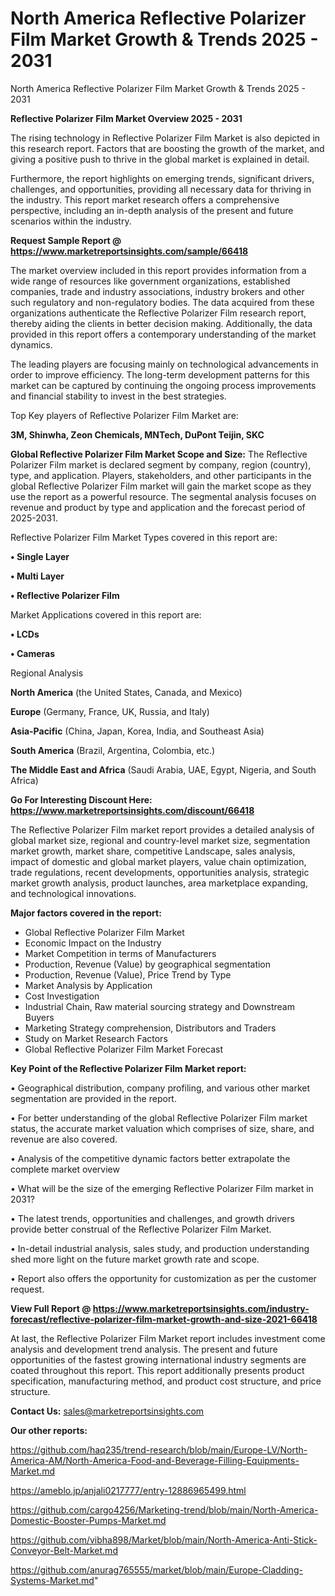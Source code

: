 # North America Reflective Polarizer Film Market Growth & Trends 2025 - 2031
North America Reflective Polarizer Film Market Growth & Trends 2025 - 2031

<Strong> Reflective Polarizer Film Market Overview 2025 - 2031</strong>

The rising technology in Reflective Polarizer Film Market is also depicted in this research report. Factors that are boosting the growth of the market, and giving a positive push to thrive in the global market is explained in detail.

Furthermore, the report highlights on emerging trends, significant drivers, challenges, and opportunities, providing all necessary data for thriving in the industry. This report market research offers a comprehensive perspective, including an in-depth analysis of the present and future scenarios within the industry.

<strong>Request Sample Report @ <a href=https://www.marketreportsinsights.com/sample/66418>https://www.marketreportsinsights.com/sample/66418</a></strong>

The market overview included in this report provides information from a wide range of resources like government organizations, established companies, trade and industry associations, industry brokers and other such regulatory and non-regulatory bodies. The data acquired from these organizations authenticate the Reflective Polarizer Film research report, thereby aiding the clients in better decision making. Additionally, the data provided in this report offers a contemporary understanding of the market dynamics.

The leading players are focusing mainly on technological advancements in order to improve efficiency. The long-term development patterns for this market can be captured by continuing the ongoing process improvements and financial stability to invest in the best strategies.

Top Key players of Reflective Polarizer Film Market are:

<strong>3M, Shinwha, Zeon Chemicals, MNTech, DuPont Teijin, SKC</strong>

<strong><b>Global Reflective Polarizer Film Market Scope and Size:</b></strong>
The Reflective Polarizer Film market is declared segment by company, region (country), type, and application. Players, stakeholders, and other participants in the global Reflective Polarizer Film market will gain the market scope as they use the report as a powerful resource. The segmental analysis focuses on revenue and product by type and application and the forecast period of 2025-2031.

Reflective Polarizer Film Market Types covered in this report are:

<strong>• Single Layer

• Multi Layer

• Reflective Polarizer Film</strong>

Market Applications covered in this report are:

<strong>• LCDs

• Cameras</strong> 

Regional Analysis

<strong>North America</strong> (the United States, Canada, and Mexico)

<strong>Europe</strong> (Germany, France, UK, Russia, and Italy)

<strong>Asia-Pacific</strong> (China, Japan, Korea, India, and Southeast Asia)

<strong>South America</strong> (Brazil, Argentina, Colombia, etc.)

<strong>The Middle East and Africa</strong> (Saudi Arabia, UAE, Egypt, Nigeria, and South Africa)

<strong>Go For Interesting Discount Here: <a href=https://www.marketreportsinsights.com/discount/66418>https://www.marketreportsinsights.com/discount/66418</a></strong>

The Reflective Polarizer Film market report provides a detailed analysis of global market size, regional and country-level market size, segmentation market growth, market share, competitive Landscape, sales analysis, impact of domestic and global market players, value chain optimization, trade regulations, recent developments, opportunities analysis, strategic market growth analysis, product launches, area marketplace expanding, and technological innovations.

<strong><b>Major factors covered in the report:</b></strong>
<ul>
  <li>Global Reflective Polarizer Film Market </li>
  <li>Economic Impact on the Industry</li>
  <li>Market Competition in terms of Manufacturers</li>
  <li>Production, Revenue (Value) by geographical segmentation</li>
  <li>Production, Revenue (Value), Price Trend by Type</li>
  <li>Market Analysis by Application</li>
  <li>Cost Investigation</li>
  <li>Industrial Chain, Raw material sourcing strategy and Downstream Buyers</li>
  <li>Marketing Strategy comprehension, Distributors and Traders</li>
  <li>Study on Market Research Factors</li>
  <li>Global Reflective Polarizer Film Market Forecast</li>
</ul>

<strong><b>Key Point of the Reflective Polarizer Film Market report:</b></strong>

• Geographical distribution, company profiling, and various other market segmentation are provided in the report.

• For better understanding of the global Reflective Polarizer Film market status, the accurate market valuation which comprises of size, share, and revenue are also covered.

• Analysis of the competitive dynamic factors better extrapolate the complete market overview

• What will be the size of the emerging Reflective Polarizer Film market in 2031?

• The latest trends, opportunities and challenges, and growth drivers provide better construal of the Reflective Polarizer Film Market.

• In-detail industrial analysis, sales study, and production understanding shed more light on the future market growth rate and scope.

• Report also offers the opportunity for customization as per the customer request.

<strong><b>View Full Report @ <a href=https://www.marketreportsinsights.com/industry-forecast/reflective-polarizer-film-market-growth-and-size-2021-66418>https://www.marketreportsinsights.com/industry-forecast/reflective-polarizer-film-market-growth-and-size-2021-66418</a></b></strong>


At last, the Reflective Polarizer Film Market report includes investment come analysis and development trend analysis. The present and future opportunities of the fastest growing international industry segments are coated throughout this report. This report additionally presents product specification, manufacturing method, and product cost structure, and price structure.

<strong>Contact Us:</strong>
sales@marketreportsinsights.com

<strong>Our other reports:</strong>

<a href=https://github.com/haq235/trend-research/blob/main/Europe-LV/North-America-AM/North-America-Food-and-Beverage-Filling-Equipments-Market.md>https://github.com/haq235/trend-research/blob/main/Europe-LV/North-America-AM/North-America-Food-and-Beverage-Filling-Equipments-Market.md</a>

<a href=https://ameblo.jp/anjali0217777/entry-12886965499.html>https://ameblo.jp/anjali0217777/entry-12886965499.html</a>

<a href=https://github.com/cargo4256/Marketing-trend/blob/main/North-America-Domestic-Booster-Pumps-Market.md>https://github.com/cargo4256/Marketing-trend/blob/main/North-America-Domestic-Booster-Pumps-Market.md</a>

<a href=https://github.com/vibha898/Market/blob/main/North-America-Anti-Stick-Conveyor-Belt-Market.md>https://github.com/vibha898/Market/blob/main/North-America-Anti-Stick-Conveyor-Belt-Market.md</a>

<a href=https://github.com/anurag765555/market/blob/main/Europe-Cladding-Systems-Market.md>https://github.com/anurag765555/market/blob/main/Europe-Cladding-Systems-Market.md</a>"
